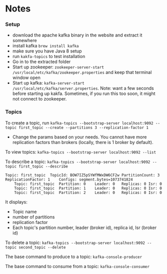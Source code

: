 # Notes

### Setup
- download the apache kafka binary in the website and extract it somewhere
- install kafka `brew install kafka`
- make sure you have Java 8 setup
- run `kakfa-topics` to test installation
- Go in to the extracted folder
- Start up zookeeper: `zookeeper-server-start /usr/local/etc/kafka/zookeeper.properties` and keep that terminal window open
- Start up kafka: `kafka-server-start /usr/local/etc/kafka/server.properties`. Note: want a few seconds before starting up kakfa. Sometimes, if you run this too soon, it might not connect to zookeeper.

### Topics
To create a topic, run `kafka-topics --bootstrap-server localhost:9092 --topic first_topic --create --partitions 3 --replication-factor 1`

- Change the params based on your needs. You cannot have more replication factors than brokers (locally, there is 1 broker by default).

To view topics: `kafka-topics --bootstrap-server localhost:9092 --list`

To describe a topic: `kafka-topics --bootstrap-server localhost:9092 --topic first_topic --describe`
```
Topic: first_topic	TopicId: BOW7IZ5pSYWfMWxDW6CF2w	PartitionCount: 3	ReplicationFactor: 1	Configs: segment.bytes=1073741824
	Topic: first_topic	Partition: 0	Leader: 0	Replicas: 0	Isr: 0
	Topic: first_topic	Partition: 1	Leader: 0	Replicas: 0	Isr: 0
	Topic: first_topic	Partition: 2	Leader: 0	Replicas: 0	Isr: 0
```
It displays:
- Topic name
- number of partitions
- replication factor
- Each topic's partition number, leader (broker id), replica id, Isr (broker id)

To delete a topic: `kafka-topics --bootstrap-server localhost:9092 --topic second_topic --delete`

The base command to produce to a topic: `kafka-console-producer`

The base command to consume from a topic: `kafka-console-consumer`
